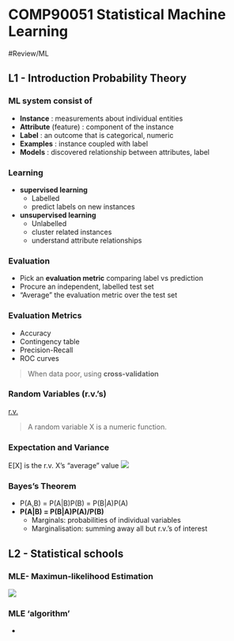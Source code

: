 # COMP90051 Statistical Machine Learning
#Review/ML

## L1 - Introduction Probability Theory
### ML system consist of
* __Instance__ : measurements about individual entities
* __Attribute__ (feature) : component of the instance
* __Label__ : an outcome that is categorical, numeric
* __Examples__ :  instance coupled with label
* __Models__ : discovered relationship between attributes, label

### Learning
* __supervised learning__
	* Labelled
	* predict labels on new instances
* __unsupervised learning__
	* Unlabelled
	* cluster related instances
	* understand attribute relationships

### Evaluation
* Pick an __evaluation metric__ comparing label vs prediction
* Procure an independent, labelled test set
* “Average” the evaluation metric over the test set
### Evaluation Metrics
* Accuracy
* Contingency table
* Precision-Recall
* ROC curves
> When data poor, using __cross-validation__  

### Random Variables (r.v.’s)
[r.v.](https://zh.wikipedia.org/wiki/%E9%9A%8F%E6%9C%BA%E5%8F%98%E9%87%8F)
> A random variable X is a numeric function.  

### Expectation and Variance
E[X] is the r.v. X’s “average” value
![](ml/ml/450F947D-9D70-4E53-91A3-2055715BB7CB.png)

### Bayes’s Theorem
* P(A,B) = P(A|B)P(B) = P(B|A)P(A)
* __P(A|B) = P(B|A)P(A)/P(B)__
	* Marginals: probabilities of individual variables
	* Marginalisation: summing away all but r.v.’s of interest

## L2 - Statistical schools
### MLE- Maximun-likelihood Estimation
![](ml/ml/myscript_mathpad.png)

### MLE ‘algorithm’
* 




